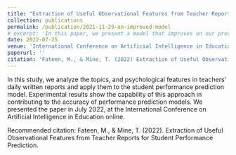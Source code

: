 ```yaml
---
title: "Extraction of Useful Observational Features from Teacher Reports for Student Performance Prediction"
collection: publications
permalink: /publication/2021-11-29-an-improved-model
# excerpt: 'In this paper, we present a model that improves on our previous model that predicts students' performance using teacher observation reports. In this model, we take a more statistical approach where we summarize each students' performance throughout the year.'
date: 2022-07-25
venue: 'International Conference on Artificial Intelligence in Education'
paperurl: ''
citation: 'Fateen, M., & Mine, T. (2022) Extraction of Useful Observational Features from Teacher Reports for Student Performance Prediction.'
---
```

In this study, we analyze the topics, and psychological features in teachers’ daily written reports and apply them to the student performance prediction model. Experimental results show the capability of this approach in contributing to the accuracy of performance prediction models. We presented the paper in July 2022, at the International Conference on Artificial Intelligence in Education online.


Recommended citation: Fateen, M., & Mine, T. (2022). Extraction of Useful Observational Features from Teacher Reports for Student Performance Prediction.